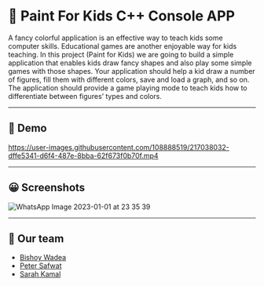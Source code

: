 # 🎨 Paint For Kids C++ Console APP

A fancy colorful application is an effective way to teach kids some computer skills.
Educational games are another enjoyable way for kids teaching. In this project (Paint for Kids) we are going to build a simple application that enables kids draw fancy shapes and also play some simple games with those shapes. Your application should help a kid draw a number of figures, fill them with different colors, save and load a graph, and so on. The application should provide a game playing mode to teach kids how to differentiate between figures’ types and colors.

---

## 🎥 Demo

https://user-images.githubusercontent.com/108888519/217038032-dffe5341-d6f4-487e-8bba-62f673f0b70f.mp4

---

## 😀 Screenshots

![WhatsApp Image 2023-01-01 at 23 35 39](https://user-images.githubusercontent.com/108888519/217038341-153bb0c1-139a-4a1b-af59-93eb29e92fa8.jpg)

---

## 🫡 Our team

- [Bishoy Wadea](https://github.com/Bishoywadea)
- [Peter Safwat](https://github.com/PeterSafwatHBK)
- [Sarah Kamal](https://github.com/sarah-kamal)
